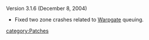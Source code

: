 Version 3.1.6 (December 8, 2004)

- Fixed two zone crashes related to [Warpgate](Warpgate.md "wikilink")
  queuing.

[category:Patches](category:Patches.md "wikilink")
